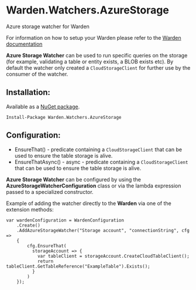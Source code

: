 # Warden.Watchers.AzureStorage
Azure storage watcher for Warden

For information on how to setup your Warden please refer to the [Warden documentation](https://github.com/warden-stack/Warden)

**Azure Storage Watcher** can be used to run specific queries on the storage (for example, validating a table or entity exists, a BLOB exists etc). By default the watcher only created a `CloudStorageClient` for further use by the consumer of the watcher.

Installation:
---
Available as a [NuGet package](https://www.nuget.org/packages/Warden.Watchers.AzureStorage/).
```
Install-Package Warden.Watchers.AzureStorage
```

Configuration:
---
- EnsureThat() - predicate containing a `CloudStorageClient` that can be used to ensure the table storage is alive.
- EnsureThatAsync() - async - predicate containing a `CloudStorageClient` that can be used to ensure the table storage is alive.

**Azure Storage Watcher** can be configured by using the **AzureStorageWatcherConfiguration** class or via the lambda expression passed to a specialized constructor.

Example of adding the watcher directly to the **Warden** via one of the extension methods:
```
var wardenConfiguration = WardenConfiguration
    .Create()
    .AddAzureStorageWatcher("Storage account", "connectionString", cfg =>
    {
        cfg.EnsureThat(
          storageAccount => {
            var tableClient = storageAccount.CreateCloudTableClient();
            return tableClient.GetTableReference("ExampleTable").Exists();
          }
        )
    });
```

